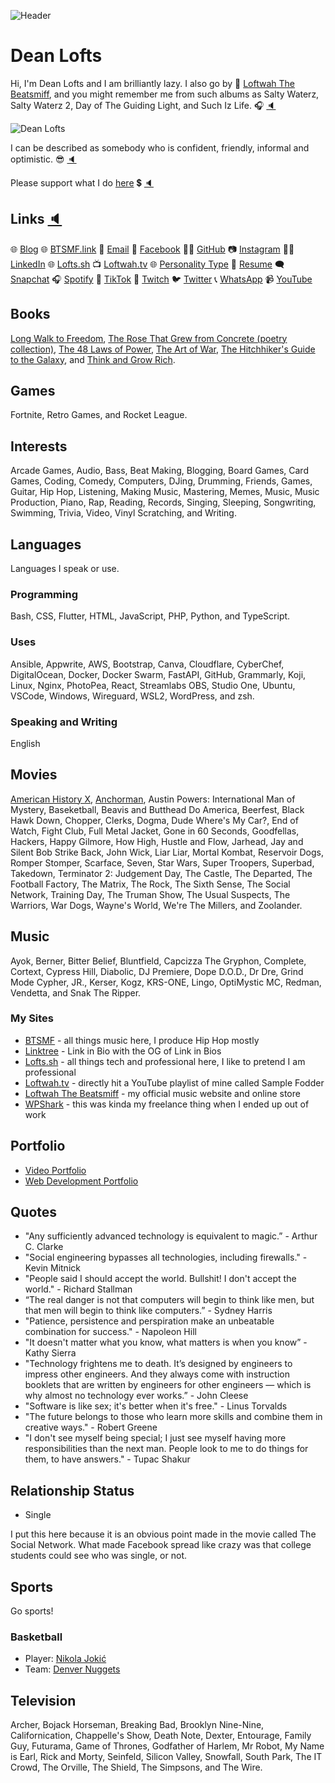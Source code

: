 ![Header](https://camo.githubusercontent.com/fb96a2f10b0d368a3548592129992acbaa560f79b6380fe1e7ae98c1a4a5562a/68747470733a2f2f7062732e7477696d672e636f6d2f70726f66696c655f62616e6e6572732f313139323039313138352f313633383932323333302f3135303078353030 "Profile Header")

# Dean Lofts

Hi, I'm Dean Lofts and I am brilliantly lazy. I also go by 🎹 [Loftwah The Beatsmiff](https://btsmf.link), and you might remember me from such albums as Salty Waterz, Salty Waterz 2, Day of The Guiding Light, and Such Iz Life. 🎧 [🔈](https://lofts.sh/wp-content/uploads/2021/12/Hi-Im-Dean-Lofts-and-I-am-brilliantly-lazy-I-also-go-by-Loftwah-The-Beatsmiff-and-you-might.mp3)

![Dean Lofts](https://beatsmiff.com/wp-content/uploads/2021/07/19922556.png "Dean Lofts")

I can be described as somebody who is confident, friendly, informal and optimistic. 😎 [🔈](https://lofts.sh/wp-content/uploads/2021/12/I-can-be-described-as-somebody-who-is-confident-friendly-informal-and-optimistic.mp3)

Please support what I do [here](https://www.paypal.com/paypalme/loftwah/) 💲 [🔈](https://lofts.sh/wp-content/uploads/2021/12/Please-support-what-I-do-here.mp3)

## Links [🔈](https://lofts.sh/wp-content/uploads/2021/12/My-links-include-my-blog-my-music-website-called-beatsmiff-dot-link-my-email-address-my.mp3)

🌐 [Blog](https://blog.beatsmiff.com/) 🌐 [BTSMF.link](https://btsmf.link) 📧 [Email](mailto://dean@deanlofts.xyz/) 🤗 [Facebook](https://www.facebook.com/loftwah/) 👨‍💻 [GitHub](https://github.com/loftwah/) 📷 [Instagram](https://instagram.com/loftwah/) 👨‍💼 [LinkedIn](https://linkedin.com/in/deanlofts/) 🌐 [Lofts.sh](https://lofts.sh) 📺 [Loftwah.tv](https://loftwah.tv) 🌐 [Personality Type](https://www.16personalities.com/istp-personality) 📓 [Resume](https://lofts.sh/resume/) 🗨 [Snapchat](https://snapchat.com/add/beatsmiff) 🎧 [Spotify](https://open.spotify.com/user/1230952597?si=aa83abc2ee9b4615) 🕺 [TikTok](https://tiktok.com/@beatsmiff) 🎥 [Twitch](https://twitch.com/beatsmiff) 🐦 [Twitter](https://twitter.com/loftwah) 📞 [WhatsApp](https://wa.me/+61423837782) 📹 [YouTube](https://www.youtube.com/loftwahthebeatsmiff)

## Books

[Long Walk to Freedom](https://en.wikipedia.org/wiki/Long_Walk_to_Freedom), [The Rose That Grew from Concrete (poetry collection)](https://en.wikipedia.org/wiki/The_Rose_That_Grew_from_Concrete_(poetry_collection)), [The 48 Laws of Power](https://en.wikipedia.org/wiki/The_48_Laws_of_Power), [The Art of War](https://en.wikipedia.org/wiki/The_Art_of_War), [The Hitchhiker's Guide to the Galaxy](https://en.wikipedia.org/wiki/The_Hitchhiker%27s_Guide_to_the_Galaxy), and [Think and Grow Rich](https://en.wikipedia.org/wiki/Think_and_Grow_Rich).

## Games

Fortnite, Retro Games, and Rocket League.

## Interests

Arcade Games, Audio, Bass, Beat Making, Blogging, Board Games, Card Games, Coding, Comedy, Computers, DJing, Drumming, Friends, Games,  Guitar, Hip Hop, Listening, Making Music, Mastering, Memes, Music, Music Production, Piano, Rap, Reading, Records,  Singing, Sleeping, Songwriting, Swimming, Trivia, Video, Vinyl Scratching, and Writing.

## Languages

Languages I speak or use.

### Programming

Bash, CSS, Flutter, HTML, JavaScript, PHP, Python, and TypeScript.

### Uses

Ansible, Appwrite, AWS, Bootstrap, Canva, Cloudflare, CyberChef, DigitalOcean, Docker, Docker Swarm, FastAPI, GitHub, Grammarly, Koji, Linux, Nginx, PhotoPea, React, Streamlabs OBS, Studio One, Ubuntu, VSCode, Windows, Wireguard, WSL2, WordPress, and zsh.

### Speaking and Writing

English

## Movies

[American History X](https://www.imdb.com/title/tt0120586/), [Anchorman](https://www.imdb.com/title/tt0357413/), Austin Powers: International Man of Mystery, Baseketball, Beavis and Butthead Do America, Beerfest, Black Hawk Down, Chopper, Clerks, Dogma, Dude Where's My Car?, End of Watch, Fight Club, Full Metal Jacket, Gone in 60 Seconds, Goodfellas, Hackers, Happy Gilmore, How High, Hustle and Flow, Jarhead, Jay and Silent Bob Strike Back, John Wick, Liar Liar, Mortal Kombat, Reservoir Dogs, Romper Stomper, Scarface, Seven, Star Wars, Super Troopers, Superbad, Takedown, Terminator 2: Judgement Day, The Castle, The Departed, The Football Factory, The Matrix, The Rock, The Sixth Sense, The Social Network, Training Day, The Truman Show, The Usual Suspects, The Warriors, War Dogs, Wayne's World, We're The Millers, and Zoolander.

## Music

Ayok, Berner, Bitter Belief, Bluntfield, Capcizza The Gryphon, Complete, Cortext, Cypress Hill, Diabolic, DJ Premiere, Dope D.O.D., Dr Dre, Grind Mode Cypher, JR., Kerser, Kogz, KRS-ONE, Lingo, OptiMystic MC, Redman, Vendetta, and Snak The Ripper.

### My Sites

-   [BTSMF](https://btsmf.link) - all things music here, I produce Hip Hop mostly
-   [Linktree](https://linktr.ee/beatsmiff) - Link in Bio with the OG of Link in Bios
-   [Lofts.sh](https://lofts.sh) - all things tech and professional here, I like to pretend I am professional
-   [Loftwah.tv](https://loftwah.tv) - directly hit a YouTube playlist of mine called Sample Fodder
-   [Loftwah The Beatsmiff](https://beatsmiff.com) - my official music website and online store
-   [WPShark](https://wpshark.com.au) - this was kinda my freelance thing when I ended up out of work

## Portfolio

- [Video Portfolio](https://www.youtube.com/playlist?list=PLgr1VpT986yP4I9bKEWWWssKL2ajRubPM)
- [Web Development Portfolio](https://lofts.sh/my-portfolio-web/)

## Quotes

- "Any sufficiently advanced technology is equivalent to magic.” - Arthur C. Clarke
- "Social engineering bypasses all technologies, including firewalls." - Kevin Mitnick
- "People said I should accept the world. Bullshit! I don't accept the world." - Richard Stallman
- “The real danger is not that computers will begin to think like men, but that men will begin to think like computers.” - Sydney Harris
- "Patience, persistence and perspiration make an unbeatable combination for success." - Napoleon Hill
- "It doesn't matter what you know, what matters is when you know” - Kathy Sierra
- "Technology frightens me to death. It’s designed by engineers to impress other engineers. And they always come with instruction booklets that are written by engineers for other engineers — which is why almost no technology ever works.” - John Cleese
- "Software is like sex; it's better when it's free." - Linus Torvalds
- "The future belongs to those who learn more skills and combine them in creative ways." - Robert Greene
- "I don't see myself being special; I just see myself having more responsibilities than the next man. People look to me to do things for them, to have answers." - Tupac Shakur

## Relationship Status

- Single

I put this here because it is an obvious point made in the movie called The Social Network. What made Facebook spread like crazy was that college students could see who was single, or not.

## Sports

Go sports!

### Basketball

- Player: [Nikola Jokić](https://www.basketball-reference.com/players/j/jokicni01.html)
- Team: [Denver Nuggets](https://www.nba.com/nuggets/)

## Television

Archer, Bojack Horseman, Breaking Bad, Brooklyn Nine-Nine, Californication, Chappelle's Show, Death Note, Dexter, Entourage, Family Guy, Futurama, Game of Thrones, Godfather of Harlem, Mr Robot, My Name is Earl, Rick and Morty, Seinfeld, Silicon Valley, Snowfall, South Park, The IT Crowd, The Orville, The Shield, The Simpsons, and The Wire.
